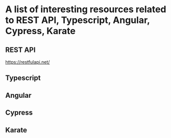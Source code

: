 # A list of interesting resources related to REST API, Typescript, Angular, Cypress, Karate

## REST API
https://restfulapi.net/

## Typescript


## Angular


## Cypress


## Karate

